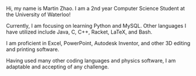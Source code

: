 Hi, my name is Martin Zhao. I am a 2nd year Computer Science Student at the University of Waterloo!

Currently, I am focusing on learning Python and MySQL. Other languages I have utilized include Java, C, C++, Racket, LaTeX, and Bash.

I am proficient in Excel, PowerPoint, Autodesk Inventor, and other 3D editing and printing software.

Having used many other coding languages and physics software, I am adaptable and accepting of any challenge.
